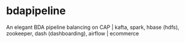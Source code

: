 # bdapipeline
An elegant BDA pipeline balancing on CAP | kafta, spark, hbase (hdfs), zookeeper, dash (dashboarding), airflow | ecommerce 

